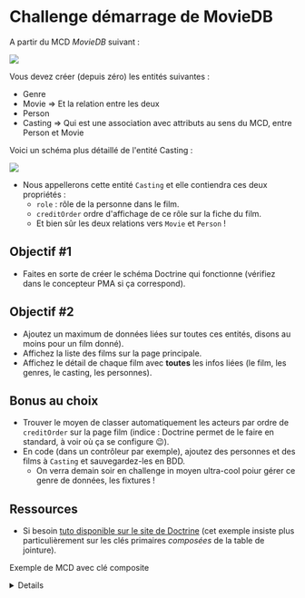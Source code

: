 # Challenge démarrage de MovieDB

A partir du MCD _MovieDB_ suivant : 

![](https://github.com/O-clock-Alumni/fiches-recap/blob/master/symfony/themes/img/mcd-moviedb-full.png)

Vous devez créer (depuis zéro) les entités suivantes :

- Genre
- Movie => Et la relation entre les deux
- Person
- Casting => Qui est une association avec attributs au sens du MCD, entre Person et Movie

Voici un schéma plus détaillé de l'entité Casting : 

![](https://github.com/O-clock-Alumni/fiches-recap/blob/master/symfony/themes/img/moviedb-casting.png)

- Nous appellerons cette entité `Casting` et elle contiendra ces deux propriétés :
  - `role` : rôle de la personne dans le film.
  - `creditOrder` ordre d'affichage de ce rôle sur la fiche du film.
  - Et bien sûr les deux relations vers `Movie` et `Person` !

## Objectif #1

- Faites en sorte de créer le schéma Doctrine qui fonctionne (vérifiez dans le concepteur PMA si ça correspond).

## Objectif #2

- Ajoutez un maximum de données liées sur toutes ces entités, disons au moins pour un film donné).
- Affichez la liste des films sur la page principale.
- Affichez le détail de chaque film avec **toutes** les infos liées (le film, les genres, le casting, les personnes).

## Bonus au choix

- Trouver le moyen de classer automatiquement les acteurs par ordre de `creditOrder` sur la page film (indice : Doctrine permet de le faire en standard, à voir où ça se configure :wink:).
- En code (dans un contrôleur par exemple), ajoutez des personnes et des films à `Casting` et sauvegardez-les en BDD.
  - On verra demain soir en challenge in moyen ultra-cool poiur gérer ce genre de données, les fixtures !

## Ressources

- Si besoin [tuto disponible sur le site de Doctrine](http://docs.doctrine-project.org/projects/doctrine-orm/en/latest/tutorials/composite-primary-keys.html#use-case-3-join-table-with-metadata) (cet exemple insiste plus particulièrement sur les clés primaires _composées_ de la table de jointure).

Exemple de MCD avec clé composite

<details>
  
  ![](https://github.com/O-clock-Alumni/fiches-recap/blob/master/symfony/themes/img/mcd-casting-m2m-m2o-concat-key.png)
  
</details>
